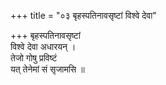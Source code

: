 +++
title = "०३ बृहस्पतिनावसृष्टां विश्वे देवा"

+++
बृहस्पतिनावसृष्टां  
विश्वे देवा अधारयन् ।  
तेजो गोषु प्रविष्टं  
यत् तेनेमां सं सृजामसि ॥